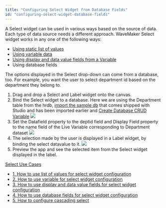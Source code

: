 ```yaml
---
title: "Configuring Select Widget from Database Fields"
id: "configuring-select-widget-database-fields"
---
```


A Select widget can be used in various ways based on the source of data. Each type of data source needs a different approach. WaveMaker Select widget works in any one of the following ways:

- [Using static list of values](/learn/how-tos/configuring-select-widget-static-list-values/)
- [Using variable data](/learn/how-tos/configuring-select-widget-variable/)
- [Using display and data value fields from a Variable](/learn/how-tos/configuring-select-widget-display-data-fields/)
- Using database fields

The options displayed in the Select drop-down can come from a database, too. For example, you want the user to select department id based on the department they belong to.

1. Drag and drop a Select and Label widget onto the canvas.
2. Bind the Select widget to a database. Here we are using the Department table from the hrdb, [import the sample db](/learn/app-development/services/database-services/working-with-databases/) that comes shipped with Studio and has been imported earlier and [Create Database CRUD Variable](/learn/assets/var_sel.png) [![](/learn/assets/sel_db_var.png)](/learn/assets/sel_db_var.png)
3. Set the Datafield property to the deptid field and Display Field property to the name field of the Live Variable corresponding to Department dataset [![](/learn/assets/sel_db_props.png)](/learn/assets/sel_db_props.png)
4. The selection made by the user is displayed in a Label widget, by binding the select datavalue to it. [![](/learn/assets/sel_list_res.png)](/learn/assets/sel_list_res.png)
5. Preview the app and see the selected item from the Select widget displayed in the label.

[Select Use Cases](/learn/app-development/widgets/form-widgets/select-use-cases/)

- [1. How to use list of values for select widget configuration](/learn/how-tos/configuring-select-widget-static-list-values/)
- [2. How to use variable for select widget configuration](/learn/how-tos/configuring-select-widget-variable/)
- [3. How to use display and data value fields for select widget configuration](/learn/how-tos/configuring-select-widget-display-data-fields/)
- [4. How to use database fields for select widget configuration](/learn/how-tos/configuring-select-widget-database-fields/)
- [5. How to configure cascading select](/learn/how-tos/configuring-cascading-select/)
